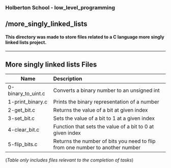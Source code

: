 ### Holberton School - low_level_programming 
## /more_singly_linked_lists
#### This directory was made to store files related to a C language more singly linked lists project.
----------------------------------------------------------------------------------------------------------------
## More singly linked lists Files
| Name          | Description   |
| ------------- |:--------------|
| 0-binary_to_uint.c|Converts a binary number to an unsigned int|
| 1-print_binary.c|Prints the binary representation of a number|
| 2-get_bit.c|Returns the value of a bit at given index|
| 3-set_bit.c|Sets the value of a bit to 1 at a given index|
| 4-clear_bit.c| Function that sets the value of a bit to 0 at given index|
| 5-flip_bits.c| Returns the number of bits you need to flip from one number to another number|

(*Table only includes files relevant to the completion of tasks*)
